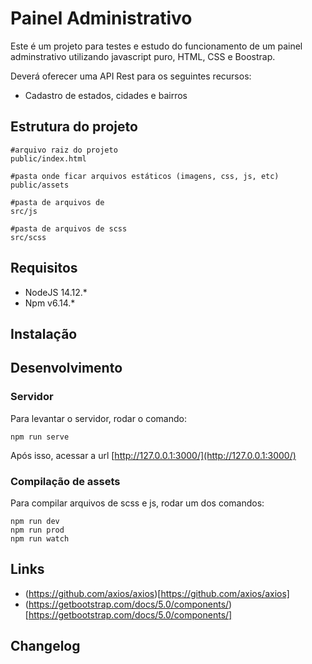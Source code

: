 # Painel Administrativo

Este é um projeto para testes e estudo do funcionamento de um painel adminstrativo utilizando 
javascript puro, HTML, CSS e Boostrap.

Deverá oferecer uma API Rest para os seguintes recursos:

* Cadastro de estados, cidades e bairros

## Estrutura do projeto

```
#arquivo raiz do projeto
public/index.html 

#pasta onde ficar arquivos estáticos (imagens, css, js, etc)
public/assets

#pasta de arquivos de
src/js

#pasta de arquivos de scss 
src/scss 
 ```

## Requisitos
* NodeJS 14.12.*
* Npm v6.14.*

## Instalação

## Desenvolvimento

### Servidor

Para levantar o servidor, rodar o comando:
```
npm run serve 
```

Após isso, acessar a url [http://127.0.0.1:3000/](http://127.0.0.1:3000/)

### Compilação de assets

Para compilar arquivos de scss e js, rodar um dos comandos:
```
npm run dev 
npm run prod 
npm run watch 
```

## Links

* (https://github.com/axios/axios)[https://github.com/axios/axios]
* (https://getbootstrap.com/docs/5.0/components/)[https://getbootstrap.com/docs/5.0/components/]

## Changelog



